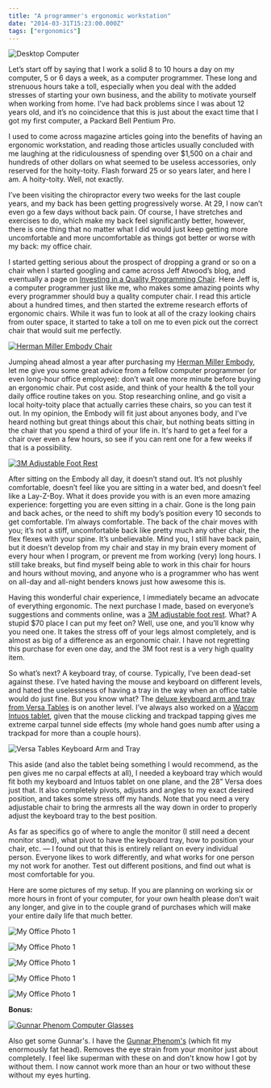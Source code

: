 ```yaml
---
title: "A programmer's ergonomic workstation"
date: "2014-03-31T15:23:00.000Z"
tags: ["ergonomics"]
---
```


![Desktop Computer](e45743.001.jpeg)

Let’s start off by saying that I work a solid 8 to 10 hours a day on my computer, 5 or 6 days a week, as a computer programmer. These long and strenuous hours take a toll, especially when you deal with the added stresses of starting your own business, and the ability to motivate yourself when working from home. I’ve had back problems since I was about 12 years old, and it’s no coincidence that this is just about the exact time that I got my first computer, a Packard Bell Pentium Pro.

I used to come across magazine articles going into the benefits of having an ergonomic workstation, and reading those articles usually concluded with me laughing at the ridiculousness of spending over $1,500 on a chair and hundreds of other dollars on what seemed to be useless accessories, only reserved for the hoity-toity. Flash forward 25 or so years later, and here I am. A hoity-toity. Well, not exactly.

I’ve been visiting the chiropractor every two weeks for the last couple years, and my back has been getting progressively worse. At 29, I now can’t even go a few days without back pain. Of course, I have stretches and exercises to do, which make my back feel significantly better, however, there is one thing that no matter what I did would just keep getting more uncomfortable and more uncomfortable as things got better or worse with my back: my office chair.

I started getting serious about the prospect of dropping a grand or so on a chair when I started googling and came across Jeff Atwood’s blog, and eventually a page on <a href="http://blog.codinghorror.com/investing-in-a-quality-programming-chair/" target="_blank">Investing in a Quality Programming Chair</a>. Here Jeff is, a computer programmer just like me, who makes some amazing points why every programmer should buy a quality computer chair. I read this article about a hundred times, and then started the extreme research efforts of ergonomic chairs. While it was fun to look at all of the crazy looking chairs from outer space, it started to take a toll on me to even pick out the correct chair that would suit me perfectly.

<a href="https://amzn.to/38pPjz4" target="_blank">![Herman Miller Embody Chair](argosy_hermanmiller_EmbodyChair.png)</a>

Jumping ahead almost a year after purchasing my <a href="https://amzn.to/38pPjz4" target="_blank">Herman Miller Embody</a>, let me give you some great advice from a fellow computer programmer (or even long-hour office employee): don’t wait one more minute before buying an ergonomic chair. Put cost aside, and think of your health & the toll your daily office routine takes on you. Stop researching online, and go visit a local hoity-toity place that actually carries these chairs, so you can test it out. In my opinion, the Embody will fit just about anyones body, and I’ve heard nothing but great things about this chair, but nothing beats sitting in the chair that you spend a third of your life in. It's hard to get a feel for a chair over even a few hours, so see if you can rent one for a few weeks if that is a possibility.

<a href="https://amzn.to/2P8SiEI" target="_blank">![3M Adjustable Foot Rest](41BEoSY2L-L._SY355_.jpg)</a>

After sitting on the Embody all day, it doesn’t stand out. It’s not plushly comfortable, doesn’t feel like you are sitting in a water bed, and doesn’t feel like a Lay-Z-Boy. What it does provide you with is an even more amazing experience: forgetting you are even sitting in a chair. Gone is the long pain and back aches, or the need to shift my body’s position every 10 seconds to get comfortable. I’m always comfortable. The back of the chair moves with you; it’s not a stiff, uncomfortable back like pretty much any other chair, the flex flexes with your spine. It’s unbelievable. Mind you, I still have back pain, but it doesn’t develop from my chair and stay in my brain every moment of every hour when I program, or prevent me from working (very) long hours. I still take breaks, but find myself being able to work in this chair for hours and hours without moving, and anyone who is a programmer who has went on all-day and all-night benders knows just how awesome this is.

Having this wonderful chair experience, I immediately became an advocate of everything ergonomic. The next purchase I made, based on everyone’s suggestions and comments online, was a <a href="https://amzn.to/2P8SiEI" target="_blank">3M adjustable foot rest</a>. What? A stupid $70 place I can put my feet on? Well, use one, and you’ll know why you need one. It takes the stress off of your legs almost completely, and is almost as big of a difference as an ergonomic chair. I have not regretting this purchase for even one day, and the 3M foot rest is a very high quality item.

So what’s next? A keyboard tray, of course. Typically, I’ve been dead-set against these. I’ve hated having the mouse and keyboard on different levels, and hated the uselessness of having a tray in the way when an office table would do just fine. But you know what? The <a href="http://www.versatables.com/products/deluxe-keyboard-arm-and-tray/" target="_blank">deluxe keyboard arm and tray from Versa Tables</a> is on another level. I’ve always also worked on a <a href="https://amzn.to/356iHbO" target="_blank">Wacom Intuos tablet</a>, given that the mouse clicking and trackpad tapping gives me extreme carpal tunnel side effects (my whole hand goes numb after using a trackpad for more than a couple hours).

![Versa Tables Keyboard Arm and Tray](normal_DSC_3617_580x435.jpg)

This aside (and also the tablet being something I would recommend, as the pen gives me no carpal effects at all), I needed a keyboard tray which would fit both my keyboard and Intuos tablet on one plane, and the 28” Versa does just that. It also completely pivots, adjusts and angles to my exact desired position, and takes some stress off my hands. Note that you need a very adjustable chair to bring the armrests all the way down in order to properly adjust the keyboard tray to the best position.

As far as specifics go of where to angle the monitor (I still need a decent monitor stand), what pivot to have the keyboard tray, how to position your chair, etc. — I found out that this is entirely reliant on every individual person. Everyone likes to work differently, and what works for one person my not work for another. Test out different positions, and find out what is most comfortable for you.

Here are some pictures of my setup. If you are planning on working six or more hours in front of your computer, for your own health please don’t wait any longer, and give in to the couple grand of purchases which will make your entire daily life that much better.

![My Office Photo 1](IMG_1142.jpg)

![My Office Photo 1](IMG_1141.jpg)

![My Office Photo 1](IMG_1151.jpg)

![My Office Photo 1](IMG_1137.jpg)

![My Office Photo 1](IMG_1138.jpg)

**Bonus:**

<a href="https://amzn.to/2LGfUye" target="_blank">![Gunnar Phenom Computer Glasses](ST002-C001_onyx_l.jpg)</a>

Also get some Gunnar's. I have the <a href="https://amzn.to/2LGfUye" target="_blank">Gunnar Phenom's</a> (which fit my enormously fat head). Removes the eye strain from your monitor just about completely. I feel like superman with these on and don't know how I got by without them. I now cannot work more than an hour or two without these without my eyes hurting.
